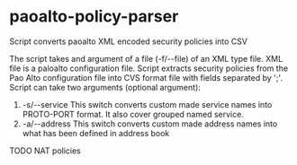 # paoalto-policy-parser
Script converts paoalto XML encoded security policies into CSV

The script takes and argument of a file (-f/--file) of an XML type file. XML file is a paloalto configuration file.
Script extracts security policies from the Pao Alto configuration file into CVS format file with fields separated by ';'.
Script can take two arguments (optional argument):
1. -s/--service This switch converts custom made service names into PROTO-PORT format. It also cover grouped named service.
2. -a/--address This switch converts custom made address names into what has been defined in address book

TODO
NAT policies

